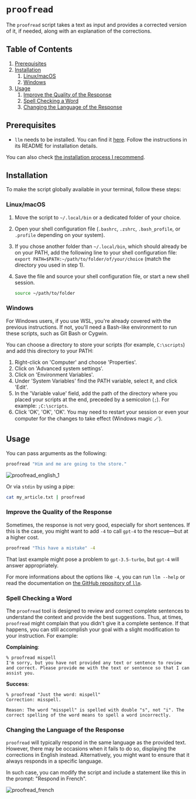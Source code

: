 # `proofread`

The `proofread` script takes a text as input and provides a corrected version of it, if needed, along with an explanation of the corrections.

<!-- TOC -->
## Table of Contents

1. [Prerequisites](#prerequisites)
1. [Installation](#installation)
    1. [Linux/macOS](#linuxmacos)
    1. [Windows](#windows)
1. [Usage](#usage)
    1. [Improve the Quality of the Response](#improve-the-quality-of-the-response)
    1. [Spell Checking a Word](#spell-checking-a-word)
    1. [Changing the Language of the Response](#changing-the-language-of-the-response)
<!-- /TOC -->

## Prerequisites

* `llm` needs to be installed. You can find it [here](https://github.com/simonw/llm). Follow the instructions in its README for installation details.

You can also check [the installation process I recommend](https://github.com/sderev/llm-toolbox#install-llm-with-pipx).

## Installation

To make the script globally available in your terminal, follow these steps:

### Linux/macOS

1. Move the script to `~/.local/bin` or a dedicated folder of your choice.
1. Open your shell configuration file (`.bashrc`, `.zshrc`, `.bash_profile`, or `.profile` depending on your system).
1. If you chose another folder than `~/.local/bin`, which should already be on your PATH, add the following line to your shell configuration file: `export PATH=$PATH:~/path/to/folder/of/your/choice` (match the directory you used in step 1).
1. Save the file and source your shell configuration file, or start a new shell session.

    ```bash
    source ~/path/to/folder
    ```

### Windows

For Windows users, if you use WSL, you're already covered with the previous instructions. If not, you'll need a Bash-like environment to run these scripts, such as Git Bash or Cygwin. 

You can choose a directory to store your scripts (for example, `C:\scripts`) and add this directory to your PATH:

1. Right-click on 'Computer' and choose 'Properties'.
1. Click on 'Advanced system settings'.
1. Click on 'Environment Variables'.
1. Under 'System Variables' find the PATH variable, select it, and click 'Edit'.
1. In the 'Variable value' field, add the path of the directory where you placed your scripts at the end, preceded by a semicolon (`;`). For example: `;C:\scripts`.
1. Click 'OK', 'OK', 'OK'. You may need to restart your session or even your computer for the changes to take effect (Windows magic 🪄).

## Usage

You can pass arguments as the following:

```bash
proofread "Him and me are going to the store."
```

![proofread_english_1](https://github.com/sderev/llm-toolbox/assets/24412384/74e14a66-748f-4334-b1b4-cb511c80287c)

Or via `stdin` by using a pipe:

```bash
cat my_article.txt | proofread
```

### Improve the Quality of the Response

Sometimes, the response is not very good, especially for short sentences. If this is the case, you might want to add `-4` to call `gpt-4` to the rescue—but at a higher cost.

```bash
proofread "This have a mistake" -4
```

That last example might pose a problem to `gpt-3.5-turbo`, but `gpt-4` will answer appropriately.

For more informations about the options like `-4`, you can run `llm --help` or read the documentation on [the GitHub repository of `llm`](https://github.com/simonw/llm).

### Spell Checking a Word

The `proofread` tool is designed to review and correct complete sentences to understand the context and provide the best suggestions. Thus, at times, `proofread` might complain that you didn't give it a complete sentence. If that happens, you can still accomplish your goal with a slight modification to your instruction. For example:

**Complaining**:

```
% proofread mispell
I'm sorry, but you have not provided any text or sentence to review and correct. Please provide me with the text or sentence so that I can assist you.
```
**Success**:

```
% proofread "Just the word: mispell"
Correction: misspell.

Reason: The word "misspell" is spelled with double "s", not "i". The correct spelling of the word means to spell a word incorrectly.
```

### Changing the Language of the Response

`proofread` will typically respond in the same language as the provided text. However, there may be occasions when it fails to do so, displaying the corrections in English instead. Alternatively, you might want to ensure that it always responds in a specific language.

In such case, you can modify the script and include a statement like this in the prompt: "Respond in French".

![proofread_french](https://github.com/sderev/llm-toolbox/assets/24412384/3bd02d3e-e8ce-4756-a3e1-b4a55475226c)
